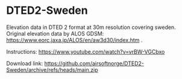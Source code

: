 # DTED2-Sweden
Elevation data in DTED 2 format at 30m resolution covering sweden.
Original elevation data by ALOS GDSM: https://www.eorc.jaxa.jp/ALOS/en/aw3d30/index.htm .

Instructions: https://www.youtube.com/watch?v=vrBW-VGCbxo

Download link: https://github.com/airsoftnorge/DTED2-Sweden/archive/refs/heads/main.zip

